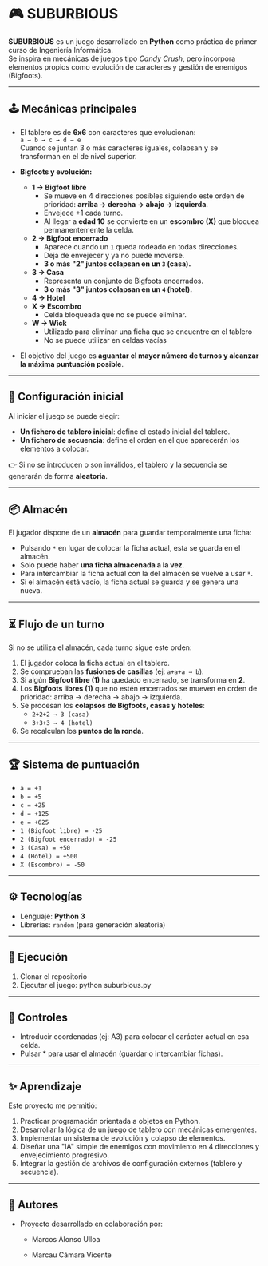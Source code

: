 # 🎮 SUBURBIOUS

**SUBURBIOUS** es un juego desarrollado en **Python** como práctica de primer curso de Ingeniería Informática.  
Se inspira en mecánicas de juegos tipo *Candy Crush*, pero incorpora elementos propios como evolución de caracteres y gestión de enemigos (Bigfoots).  

---

## 🕹️ Mecánicas principales
- El tablero es de **6x6** con caracteres que evolucionan:  
  `a → b → c → d → e`  
  Cuando se juntan 3 o más caracteres iguales, colapsan y se transforman en el de nivel superior.  

- **Bigfoots y evolución:**  
  - **1 → Bigfoot libre**  
    - Se mueve en 4 direcciones posibles siguiendo este orden de prioridad: **arriba → derecha → abajo → izquierda**.  
    - Envejece +1 cada turno.  
    - Al llegar a **edad 10** se convierte en un **escombro (X)** que bloquea permanentemente la celda.  
  - **2 → Bigfoot encerrado**  
    - Aparece cuando un `1` queda rodeado en todas direcciones.  
    - Deja de envejecer y ya no puede moverse.  
    - **3 o más "2" juntos colapsan en un `3` (casa).**  
  - **3 → Casa**  
    - Representa un conjunto de Bigfoots encerrados.  
    - **3 o más "3" juntos colapsan en un `4` (hotel).**  
  - **4 → Hotel**  
  - **X → Escombro**  
    - Celda bloqueada que no se puede eliminar.
  - **W → Wick**
    - Utilizado para eliminar una ficha que se encuentre en el tablero
    - No se puede utilizar en celdas vacías 

- El objetivo del juego es **aguantar el mayor número de turnos y alcanzar la máxima puntuación posible**.  

---

## 📂 Configuración inicial
Al iniciar el juego se puede elegir:  
- **Un fichero de tablero inicial**: define el estado inicial del tablero.  
- **Un fichero de secuencia**: define el orden en el que aparecerán los elementos a colocar.  

👉 Si no se introducen o son inválidos, el tablero y la secuencia se generarán de forma **aleatoria**.  

---

## 📦 Almacén
El jugador dispone de un **almacén** para guardar temporalmente una ficha:  
- Pulsando `*` en lugar de colocar la ficha actual, esta se guarda en el almacén.  
- Solo puede haber **una ficha almacenada a la vez**.  
- Para intercambiar la ficha actual con la del almacén se vuelve a usar `*`.  
- Si el almacén está vacío, la ficha actual se guarda y se genera una nueva.  

---

## ⏳ Flujo de un turno
Si no se utiliza el almacén, cada turno sigue este orden:  
1. El jugador coloca la ficha actual en el tablero.  
2. Se comprueban las **fusiones de casillas** (ej: `a+a+a → b`).  
3. Si algún **Bigfoot libre (1)** ha quedado encerrado, se transforma en **2**.  
4. Los **Bigfoots libres (1)** que no estén encerrados se mueven en orden de prioridad: arriba → derecha → abajo → izquierda.  
5. Se procesan los **colapsos de Bigfoots, casas y hoteles**:  
   - `2+2+2 → 3 (casa)`  
   - `3+3+3 → 4 (hotel)`  
6. Se recalculan los **puntos de la ronda**.  

---

## 🏆 Sistema de puntuación
- `a = +1`  
- `b = +5`  
- `c = +25`  
- `d = +125`  
- `e = +625`  
- `1 (Bigfoot libre) = -25`  
- `2 (Bigfoot encerrado) = -25`  
- `3 (Casa) = +50`  
- `4 (Hotel) = +500`  
- `X (Escombro) = -50`  

---

## ⚙️ Tecnologías
- Lenguaje: **Python 3**  
- Librerías: `random` (para generación aleatoria)  

---

## 🚀 Ejecución
1. Clonar el repositorio
2. Ejecutar el juego: python suburbious.py

---

## 📖 Controles
- Introducir coordenadas (ej: A3) para colocar el carácter actual en esa celda.
- Pulsar * para usar el almacén (guardar o intercambiar fichas).

---

## ✨ Aprendizaje

Este proyecto me permitió:

1. Practicar programación orientada a objetos en Python.
2. Desarrollar la lógica de un juego de tablero con mecánicas emergentes.
3. Implementar un sistema de evolución y colapso de elementos.
4. Diseñar una "IA" simple de enemigos con movimiento en 4 direcciones y envejecimiento progresivo.
5. Integrar la gestión de archivos de configuración externos (tablero y secuencia).

---

## 👥 Autores

- Proyecto desarrollado en colaboración por:

  - Marcos Alonso Ulloa

  - Marcau Cámara Vicente
